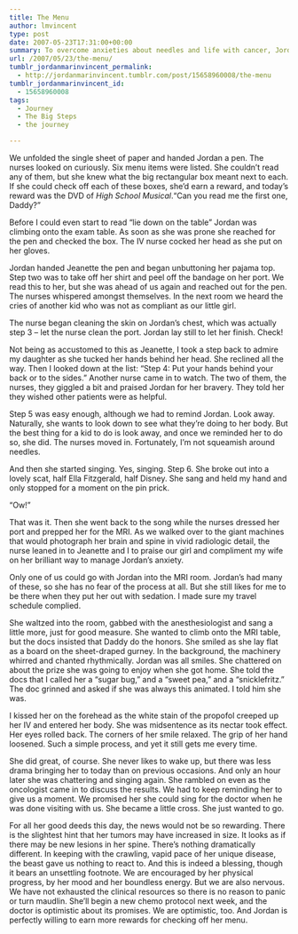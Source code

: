 ```yaml
---
title: The Menu
author: lmvincent
type: post
date: 2007-05-23T17:31:00+00:00
summary: To overcome anxieties about needles and life with cancer, Jordan uses a simple and rewarding trick.
url: /2007/05/23/the-menu/
tumblr_jordanmarinvincent_permalink:
  - http://jordanmarinvincent.tumblr.com/post/15658960008/the-menu
tumblr_jordanmarinvincent_id:
  - 15658960008
tags:
  - Journey
  - The Big Steps
  - the journey

---
```

We unfolded the single sheet of paper and handed Jordan a pen. The nurses looked on curiously. Six menu items were listed. She couldn’t read any of them, but she knew what the big rectangular box meant next to each. If she could check off each of these boxes, she’d earn a reward, and today’s reward was the DVD of _High School Musical_.<!--more-->“Can you read me the first one, Daddy?”

Before I could even start to read “lie down on the table” Jordan was climbing onto the exam table. As soon as she was prone she reached for the pen and checked the box. The IV nurse cocked her head as she put on her gloves.

Jordan handed Jeanette the pen and began unbuttoning her pajama top. Step two was to take off her shirt and peel off the bandage on her port. We read this to her, but she was ahead of us again and reached out for the pen. The nurses whispered amongst themselves. In the next room we heard the cries of another kid who was not as compliant as our little girl.

The nurse began cleaning the skin on Jordan’s chest, which was actually step 3 – let the nurse clean the port. Jordan lay still to let her finish. Check!

Not being as accustomed to this as Jeanette, I took a step back to admire my daughter as she tucked her hands behind her head. She reclined all the way. Then I looked down at the list: “Step 4: Put your hands behind your back or to the sides.” Another nurse came in to watch. The two of them, the nurses, they giggled a bit and praised Jordan for her bravery. They told her they wished other patients were as helpful.

Step 5 was easy enough, although we had to remind Jordan. Look away. Naturally, she wants to look down to see what they’re doing to her body. But the best thing for a kid to do is look away, and once we reminded her to do so, she did. The nurses moved in. Fortunately, I’m not squeamish around needles.

And then she started singing. Yes, singing. Step 6. She broke out into a lovely scat, half Ella Fitzgerald, half Disney. She sang and held my hand and only stopped for a moment on the pin prick.

“Ow!”

That was it. Then she went back to the song while the nurses dressed her port and prepped her for the MRI. As we walked over to the giant machines that would photograph her brain and spine in vivid radiologic detail, the nurse leaned in to Jeanette and I to praise our girl and compliment my wife on her brilliant way to manage Jordan’s anxiety.

Only one of us could go with Jordan into the MRI room. Jordan’s had many of these, so she has no fear of the process at all. But she still likes for me to be there when they put her out with sedation. I made sure my travel schedule complied.

She waltzed into the room, gabbed with the anesthesiologist and sang a little more, just for good measure. She wanted to climb onto the MRI table, but the docs insisted that Daddy do the honors. She smiled as she lay flat as a board on the sheet-draped gurney. In the background, the machinery whirred and chanted rhythmically. Jordan was all smiles. She chattered on about the prize she was going to enjoy when she got home. She told the docs that I called her a “sugar bug,” and a “sweet pea,” and a “snicklefritz.” The doc grinned and asked if she was always this animated. I told him she was.

I kissed her on the forehead as the white stain of the propofol creeped up her IV and entered her body. She was midsentence as its nectar took effect. Her eyes rolled back. The corners of her smile relaxed. The grip of her hand loosened. Such a simple process, and yet it still gets me every time.

She did great, of course. She never likes to wake up, but there was less drama bringing her to today than on previous occasions. And only an hour later she was chattering and singing again. She rambled on even as the oncologist came in to discuss the results. We had to keep reminding her to give us a moment. We promised her she could sing for the doctor when he was done visiting with us. She became a little cross. She just wanted to go.

For all her good deeds this day, the news would not be so rewarding. There is the slightest hint that her tumors may have increased in size. It looks as if there may be new lesions in her spine. There’s nothing dramatically different. In keeping with the crawling, vapid pace of her unique disease, the beast gave us nothing to react to. And this is indeed a blessing, though it bears an unsettling footnote. We are encouraged by her physical progress, by her mood and her boundless energy. But we are also nervous. We have not exhausted the clinical resources so there is no reason to panic or turn maudlin. She’ll begin a new chemo protocol next week, and the doctor is optimistic about its promises. We are optimistic, too. And Jordan is perfectly willing to earn more rewards for checking off her menu.<img loading="lazy" src="https://blogger.googleusercontent.com/tracker/9039099668816362935-7973320562158861352?l=jordansjourney2.blogspot.com" alt="" width="1" height="1" />